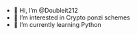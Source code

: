 - 👋 Hi, I’m @Doubleit212
- 👀 I’m interested in Crypto ponzi schemes
- 🌱 I’m currently learning Python
<!---
Doubleit212/Doubleit212 is a ✨ special ✨ repository because its `README.md` (this file) appears on your GitHub profile.
You can click the Preview link to take a look at your changes.
--->

